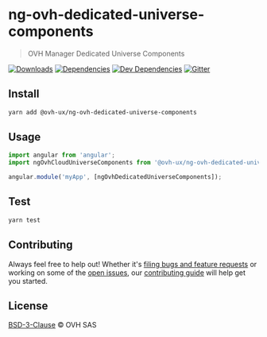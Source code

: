 # ng-ovh-dedicated-universe-components

> OVH Manager Dedicated Universe Components

[![Downloads](https://badgen.net/npm/dt/@ovh-ux/ng-ovh-dedicated-universe-components)](https://npmjs.com/package/@ovh-ux/ng-ovh-dedicated-universe-components) [![Dependencies](https://badgen.net/david/dep/ovh-ux/manager/packages/manager/modules/dedicated-universe-components)](https://npmjs.com/package/@ovh-ux/ng-ovh-dedicated-universe-components?activeTab=dependencies) [![Dev Dependencies](https://badgen.net/david/dev/ovh-ux/manager/packages/manager/modules/dedicated-universe-components)](https://npmjs.com/package/@ovh-ux/ng-ovh-dedicated-universe-components?activeTab=dependencies) [![Gitter](https://badgen.net/badge/gitter/ovh-ux/blue?icon=gitter)](https://gitter.im/ovh/ux)

## Install

```sh
yarn add @ovh-ux/ng-ovh-dedicated-universe-components
```
## Usage

```js
import angular from 'angular';
import ngOvhCloudUniverseComponents from '@ovh-ux/ng-ovh-dedicated-universe-components';

angular.module('myApp', [ngOvhDedicatedUniverseComponents]);
```

## Test

```sh
yarn test
```

## Contributing

Always feel free to help out! Whether it's [filing bugs and feature requests](https://github.com/ovh/manager/issues/new) or working on some of the [open issues](https://github.com/ovh/manager/issues), our [contributing guide](https://github.com/ovh/manager/blob/master/CONTRIBUTING.md) will help get you started.

## License

[BSD-3-Clause](LICENSE) © OVH SAS
